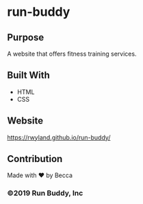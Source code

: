 # run-buddy

## Purpose
A website that offers fitness training services.

## Built With
* HTML
* CSS

## Website
https://rwyland.github.io/run-buddy/

## Contribution
Made with ❤️ by Becca

### ©️2019 Run Buddy, Inc
